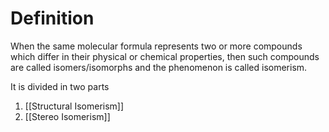 # Definition
When the same molecular formula represents two or more compounds which differ in their physical or chemical properties, then such compounds are called isomers/isomorphs and the phenomenon is called isomerism.

It is divided in two parts
1) [[Structural Isomerism]]
2) [[Stereo Isomerism]]